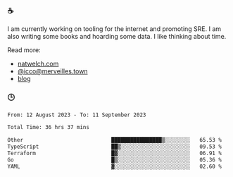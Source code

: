 ### ☕

I am currently working on tooling for the internet and promoting SRE. I am also writing some books and hoarding some data. I like thinking about time. 

Read more:

 - [natwelch.com](https://natwelch.com)
 - [@icco@merveilles.town](https://merveilles.town/@icco)
 - [blog](https://writing.natwelch.com)

### 🕒

<!--START_SECTION:waka-->

```txt
From: 12 August 2023 - To: 11 September 2023

Total Time: 36 hrs 37 mins

Other                            ████████████████▒░░░░░░░░   65.53 %
TypeScript                       ██▒░░░░░░░░░░░░░░░░░░░░░░   09.53 %
Terraform                        █▓░░░░░░░░░░░░░░░░░░░░░░░   06.91 %
Go                               █▒░░░░░░░░░░░░░░░░░░░░░░░   05.36 %
YAML                             ▓░░░░░░░░░░░░░░░░░░░░░░░░   02.60 %
```

<!--END_SECTION:waka-->
